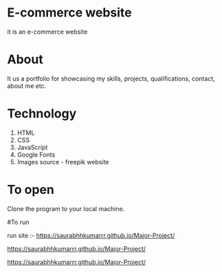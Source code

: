 # E-commerce website
it is an e-commerce website


# About
It us a portfolio for showcasing my skills, projects, qualifications, contact, about me etc.

# Technology
1. HTML
2. CSS
3. JavaScript
4. Google Fonts
5. Images source - freepik website

# To open
Clone the program to your local machine.

#To run

run site :- 
https://saurabhhkumarrr.github.io/Major-Project/

https://saurabhhkumarrr.github.io/Major-Project/

https://saurabhhkumarrr.github.io/Major-Project/
